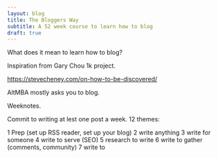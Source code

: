 ```yaml
---
layout: blog
title: The Bloggers Way
subtitle: A 52 week course to learn how to blog
draft: true
---
```


What does it mean to learn how to blog?

Inspiration from Gary Chou 1k project.

https://stevecheney.com/on-how-to-be-discovered/

AltMBA mostly asks you to blog.

Weeknotes.

Commit to writing at lest one post a week. 12 themes:

1 Prep (set up RSS reader, set up your blog)
2 write anything
3 write for someone
4 write to serve (SEO)
5 research to write
6 write to gather (comments, community)
7 write to 

